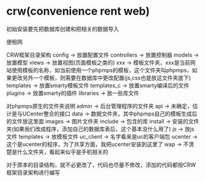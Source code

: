 crw(convenience rent web)
===

初始安装要先把数据库创建和把相关的数据导入

便租网


CRW框架目录架构
config -> 放置配置文件
controllers -> 放置控制器
models -> 放置模型
views -> 放置视图(页面模板之类的)
	xxx -> 模板文件夹，xxx是当前网站使用模板的名称，如当前使用一个phpmps的模板，这个文件夹叫phpmps，如果更改另外一个模板，则需要在数据库中更改配置(js,css也是放这文件夹底下)
	templates -> 放置smarty模板文件
	templates_c -> 放置smarty编译后的文件
	plugins -> 放置smarty的插件
libraries -> 放一些库文件

对phpmps原生的文件夹说明
admin -> 后台管理程序的文件夹
api -> 未确定，估计是与UCenter整合的接口
data -> 数据文件夹，其中phpmps自己的模板生成后的文件放这里面
images -> 图片文件夹
include -> 包含的库
install -> 安装的文件夹(如果我们改成程序，添加自己的数据库表后，这个基本没什么用了)
js -> 放js文件
templates -> 放模板文件
uc_client -> 名字看来是uc的客户端包
ucenter -> 这个是ucenter的程序，为了共享方面，我把ucenter安装到这里了
wap -> 不清楚是什么文件夹，看起来似乎是手机相关的

对于原本的目录结构，就不必更改了，代码也尽量不修改，添加的代码都按CRW框架目录架构进行编写